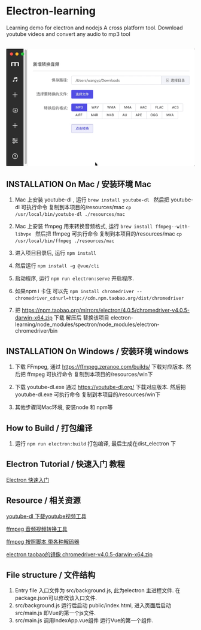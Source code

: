 # Electron-learning
Learning demo for electron and nodejs
A cross platform tool. Download youtube videos and convert any audio to mp3 tool

<div align="center">
	<br>
	<div>
		<img src="docs/demo.gif"/>
	</div>
</div>


## INSTALLATION On Mac / 安装环境 Mac 
1. Mac 上安装 youtube-dl , 运行 ```brew install youtube-dl ``` 然后把 youtube-dl 可执行命令 复制到本项目的/resources/mac ``` cp /usr/local/bin/youtube-dl ./resources/mac ```
2. Mac 上安装 ffmpeg 用来转换音频格式, 运行 ```brew install ffmpeg--with-libvpx ```  然后把 ffmpeg 可执行命令 复制到本项目的/resources/mac ``` cp /usr/local/bin/ffmpeg ./resources/mac ```

3. 进入项目目录后, 运行 ```npm install```
4. 然后运行 ```npm install -g @vue/cli```
5. 启动程序, 运行 ```npm run electron:serve```  开启程序.

6. 如果npm i 卡住 可以先 ``` npm install chromedriver --chromedriver_cdnurl=http://cdn.npm.taobao.org/dist/chromedriver ```
7. 把 https://npm.taobao.org/mirrors/electron/4.0.5/chromedriver-v4.0.5-darwin-x64.zip 下载 解压后  替换该项目 electron-learning/node_modules/spectron/node_modules/electron-chromedriver/bin




## INSTALLATION On Windows / 安装环境 windows 

1. 下载 FFmpeg, 通过 https://ffmpeg.zeranoe.com/builds/ 下载对应版本.  然后把 ffmpeg 可执行命令 复制到本项目的/resources/win下
2. 下载 youtube-dl.exe 通过 https://youtube-dl.org/ 下载对应版本. 然后把 youtube-dl.exe 可执行命令 复制到本项目的/resources/win下

3. 其他步骤同Mac环境, 安装node 和 npm等


## How to Build / 打包编译 

1. 运行 ```npm run electron:build```  打包编译, 最后生成在dist_electron 下


## Electron Tutorial / 快速入门 教程

[Electron 快速入门](https://github.com/nodejh/nodejh.github.io/issues/39)


## Resource / 相关资源

[youtube-dl 下载youtube视频工具](https://github.com/rg3/youtube-dl)

[ffmpeg 音频视频转换工具](https://ffmpeg.org/documentation.html)

[ffmpeg 按照脚本 带各种解码器](https://gist.github.com/clayton/6196167)

[electron taobao的镜像 chromedriver-v4.0.5-darwin-x64.zip](https://npm.taobao.org/mirrors/electron/4.0.5/)






## File structure / 文件结构

1. Entry file 入口文件为 src/background.js, 此为electron 主进程文件. 在package.json可以修改该入口文件.
2. src/background.js 运行后启动 public/index.html,  进入页面后启动 src/main.js  即Vue的第一个js文件.
3. src/main.js 调用IndexApp.vue组件 运行Vue的第一个组件.
